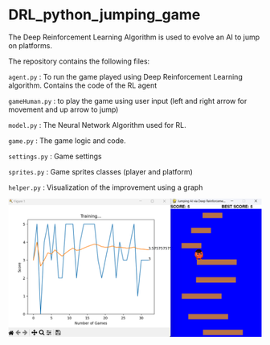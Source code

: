 # DRL_python_jumping_game

The Deep Reinforcement Learning Algorithm is used to evolve an AI to jump on platforms.

The repository contains the following files:

`agent.py` : To run the game played using Deep Reinforcement Learning algorithm. Contains the code of the RL agent

`gameHuman.py` : to play the game using user input (left and right arrow for movement and up arrow to jump)

`model.py` : The Neural Network Algorithm used for RL.

`game.py` :  The game logic and code.

`settings.py` : Game settings

`sprites.py` : Game sprites classes (player and platform)

`helper.py` : Visualization of the improvement using a graph


<p align="center">
  <img src="GithubImage/DRLJumpingGame.png">
</p>

